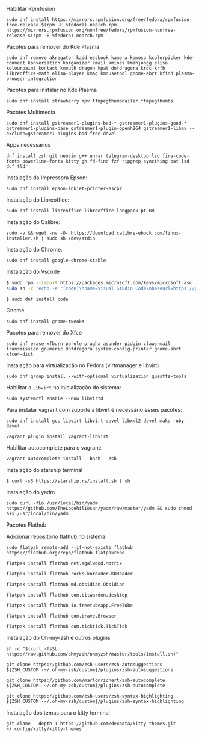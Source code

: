 Habilitar Rpmfusion

`sudo dnf install https://mirrors.rpmfusion.org/free/fedora/rpmfusion-free-release-$(rpm -E %fedora).noarch.rpm https://mirrors.rpmfusion.org/nonfree/fedora/rpmfusion-nonfree-release-$(rpm -E %fedora).noarch.rpm`

Pacotes para remover do Kde Plasma

`sudo dnf remove akregator kaddressbook kamera kamoso kcolorpicker kde-connect konversation korganizer kmail kmines kmahjongg elisa kolourpaint kontact kmouth dragon kpat dnfdragora krdc krfb libreoffice-math elisa-player kmag kmousetool gnome-abrt kfind plasma-browser-integration`

Pacotes para instalar no Kde Plasma

`sudo dnf install strawberry mpv ffmpegthumbnailer ffmpegthumbs`

Pacotes Multimedia

`sudo dnf install gstreamer1-plugins-bad-* gstreamer1-plugins-good-* gstreamer1-plugins-base gstreamer1-plugin-openh264 gstreamer1-libav --exclude=gstreamer1-plugins-bad-free-devel`

Apps necessários

`dnf install zsh git neovim g++ unrar telegram-desktop lsd fira-code-fonts powerline-fonts kitty gh fd-find fzf ripgrep syncthing bat lsd duf tldr`

Instalação da Impressora Epson:

`sudo dnf install epson-inkjet-printer-escpr`

Instalação do Libreoffice:

`sudo dnf install libreoffice libreoffice-langpack-pt-BR`

Instalação do Calibre:

`sudo -v && wget -nv -O- https://download.calibre-ebook.com/linux-installer.sh | sudo sh /dev/stdin`

Instalação do Chrome:

`sudo dnf install google-chrome-stable`

Instalação do Vscode

```bash
$ sudo rpm --import https://packages.microsoft.com/keys/microsoft.asc
sudo sh -c 'echo -e "[code]\nname=Visual Studio Code\nbaseurl=https://packages.microsoft.com/yumrepos/vscode\nenabled=1\ngpgcheck=1\ngpgkey=https://packages.microsoft.com/keys/microsoft.asc" > /etc/yum.repos.d/vscode.repo'
```

`$ sudo dnf install code`

Gnome

`sudo dnf install gnome-tweaks`

Pacotes para remover do Xfce

`sudo dnf erase xfburn parole pragha asunder pidgin claws-mail transmission gnumeric dnfdragora system-config-printer gnome-abrt xfce4-dict`

Instalação para virtualização no Fedora (virtmanager e libvirt)

`sudo dnf group install --with-optional virtualization guestfs-tools`

Habilitar a `libvirt` na inicialização do sistema:

`sudo systemctl enable --now libvirtd`

Para instalar vagrant com suporte a libvirt é necessário esses pacotes:

`sudo dnf install gcc libvirt libvirt-devel libxml2-devel make ruby-devel`

`vagrant plugin install vagrant-libvirt`

Habilitar autocomplete para o vagrant:

`vagrant autocomplete install --bash --zsh`

Instalação do starship terminal

`$ curl -sS https://starship.rs/install.sh | sh`

Instalação do yadm

`sudo curl -fLo /usr/local/bin/yadm https://github.com/TheLocehiliosan/yadm/raw/master/yadm && sudo chmod a+x /usr/local/bin/yadm`

Pacotes Flathub

Adicionar repositório flathub no sistema:

`sudo flatpak remote-add --if-not-exists flathub https://flathub.org/repo/flathub.flatpakrepo`

`flatpak install flathub net.agalwood.Motrix`

`flatpak install flathub rocks.koreader.KOReader`

`flatpak install flathub md.obsidian.Obsidian`

`flatpak install flathub com.bitwarden.desktop`

`flatpak install flathub io.freetubeapp.FreeTube`

`flatpak install flathub com.brave.Browser`

`flatpak install flathub com.ticktick.TickTick`

Instalação do Oh-my-zsh e outros plugins

`sh -c "$(curl -fsSL https://raw.github.com/ohmyzsh/ohmyzsh/master/tools/install.sh)"`

`git clone https://github.com/zsh-users/zsh-autosuggestions ${ZSH_CUSTOM:-~/.oh-my-zsh/custom}/plugins/zsh-autosuggestions`

`git clone https://github.com/marlonrichert/zsh-autocomplete ${ZSH_CUSTOM:-~/.oh-my-zsh/custom}/plugins/zsh-autocomplete`

`git clone https://github.com/zsh-users/zsh-syntax-highlighting ${ZSH_CUSTOM:-~/.oh-my-zsh/custom}/plugins/zsh-syntax-highlighting`

Instalação dos temas para o kitty terminal

`git clone --depth 1 https://github.com/dexpota/kitty-themes.git ~/.config/kitty/kitty-themes`
